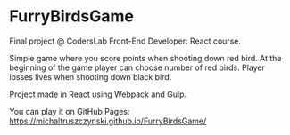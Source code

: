 # FurryBirdsGame

Final project @ CodersLab Front-End Developer: React course.

Simple game where you score points when shooting down red bird. At the beginning of the game player can choose number of red birds.
Player losses lives when shooting down black bird.

Project made in React using Webpack and Gulp.

You can play it on GitHub Pages: https://michaltruszczynski.github.io/FurryBirdsGame/
